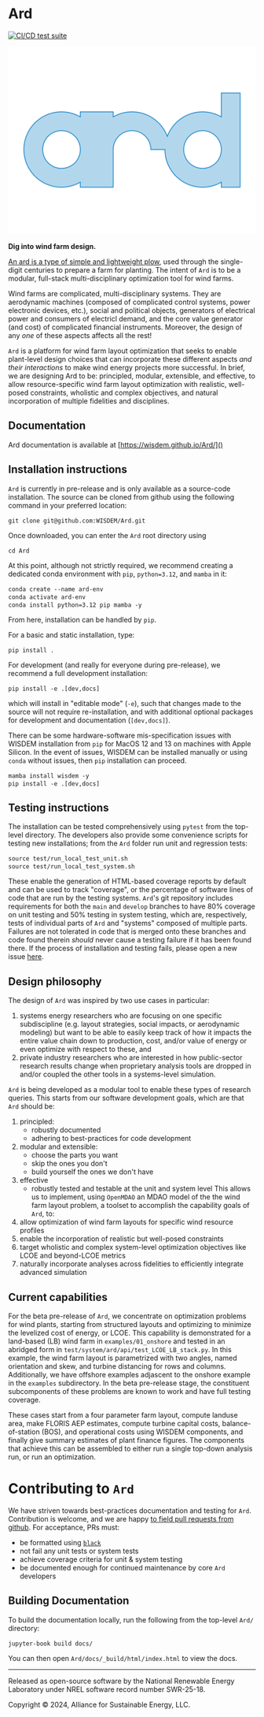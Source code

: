 
# Ard

[![CI/CD test suite](https://github.com/WISDEM/Ard/actions/workflows/python-tests-consolidated.yaml/badge.svg?branch=develop)](https://github.com/WISDEM/Ard/actions/workflows/python-tests-consolidated.yaml)

![Ard logo](assets/logomaker/logo.png)

**Dig into wind farm design.**

<!-- The (aspirationally) foolproof tool for preparing wind farm layouts. -->

[An ard is a type of simple and lightweight plow](https://en.wikipedia.org/wiki/Ard_\(plough\)), used through the single-digit centuries to prepare a farm for planting.
The intent of `Ard` is to be a modular, full-stack multi-disciplinary optimization tool for wind farms.

Wind farms are complicated, multi-disciplinary systems.
They are aerodynamic machines (composed of complicated control systems, power electronic devices, etc.), social and political objects, generators of electrical power and consumers of electricl demand, and the core value generator (and cost) of complicated financial instruments.
Moreover, the design of any *one* of these aspects affects all the rest!

`Ard` is a platform for wind farm layout optimization that seeks to enable plant-level design choices that can incorporate these different aspects _and their interactions_ to make wind energy projects more successful.
In brief, we are designing Ard to be: principled, modular, extensible, and effective, to allow resource-specific wind farm layout optimization with realistic, well-posed constraints, wholistic and complex objectives, and natural incorporation of multiple fidelities and disciplines.

## Documentation
Ard documentation is available at [https://wisdem.github.io/Ard/]()

## Installation instructions

<!-- `Ard` can be installed locally from the source code with `pip` or through a package manager from PyPI with `pip` or conda-forge with `conda`. -->
<!-- For Windows systems, `conda` is required due to constraints in the WISDEM installation system. -->
<!-- For macOS and Linux, any option is available. -->
`Ard` is currently in pre-release and is only available as a source-code installation.
The source can be cloned from github using the following command in your preferred location:
```shell
git clone git@github.com:WISDEM/Ard.git
```
Once downloaded, you can enter the `Ard` root directory using
```shell
cd Ard
```

At this point, although not strictly required, we recommend creating a dedicated conda environment with `pip`, `python=3.12`, and `mamba` in it:
```shell
conda create --name ard-env
conda activate ard-env
conda install python=3.12 pip mamba -y
```

From here, installation can be handled by `pip`.

For a basic and static installation, type:
```shell
pip install .
```
For development (and really for everyone during pre-release), we recommend a full development installation:
```shell
pip install -e .[dev,docs]
```
which will install in "editable mode" (`-e`), such that changes made to the source will not require re-installation, and with additional optional packages for development and documentation (`[dev,docs]`).

There can be some hardware-software mis-specification issues with WISDEM installation from `pip` for MacOS 12 and 13 on machines with Apple Silicon.
In the event of issues, WISDEM can be installed manually or using `conda` without issues, then `pip` installation can proceed.

```shell
mamba install wisdem -y
pip install -e .[dev,docs]
```

## Testing instructions

The installation can be tested comprehensively using `pytest` from the top-level directory.
The developers also provide some convenience scripts for testing new installations; from the `Ard` folder run unit and regression tests:
```shell
source test/run_local_test_unit.sh
source test/run_local_test_system.sh
```
These enable the generation of HTML-based coverage reports by default and can be used to track "coverage", or the percentage of software lines of code that are run by the testing systems.
`Ard`'s git repository includes requirements for both the `main` and `develop` branches to have 80% coverage on unit testing and 50% testing in system testing, which are, respectively, tests of individual parts of `Ard` and "systems" composed of multiple parts.
Failures are not tolerated in code that is merged onto these branches and code found therein *should* never cause a testing failure if it has been found there.
If the process of installation and testing fails, please open a new issue [here](https://github.com/WISDEM/Ard/issues).

## Design philosophy

The design of `Ard` was inspired by two use cases in particular:
1) systems energy researchers who are focusing on one specific subdiscipline (e.g. layout strategies, social impacts, or aerodynamic modeling) but want to be able to easily keep track of how it impacts the entire value chain down to production, cost, and/or value of energy or even optimize with respect to these, and
2) private industry researchers who are interested in how public-sector research results change when proprietary analysis tools are dropped in and/or coupled the other tools in a systems-level simulation.

`Ard` is being developed as a modular tool to enable these types of research queries.
This starts from our software development goals, which are that `Ard` should be:
1) principled:
   - robustly documented
   - adhering to best-practices for code development
2) modular and extensible:
   - choose the parts you want
   - skip the ones you don't
   - build yourself the ones we don't have
3) effective
    - robustly tested and testable at the unit and system level
This allows us to implement, using `OpenMDAO` an MDAO model of the the wind farm layout problem, a toolset to accomplish the capability goals of `Ard`, to:
1) allow optimization of wind farm layouts for specific wind resource profiles
2) enable the incorporation of realistic but well-posed constraints
3) target wholistic and complex system-level optimization objectives like LCOE and beyond-LCOE metrics
4) naturally incorporate analyses across fidelities to efficiently integrate advanced simulation

## Current capabilities

For the beta pre-release of `Ard`, we concentrate on optimization problems for wind plants, starting from structured layouts and optimizing to minimize the levelized cost of energy, or LCOE.
This capability is demonstrated for a land-based (LB) wind farm in `examples/01_onshore` and tested in an abridged form in `test/system/ard/api/test_LCOE_LB_stack.py`.
In this example, the wind farm layout is parametrized with two angles, named orientation and skew, and turbine distancing for rows and columns.
Additionally, we have offshore examples adjascent to the onshore example in the `examples` subdirectory.
In the beta pre-release stage, the constituent subcomponents of these problems are known to work and have full testing coverage.

These cases start from a four parameter farm layout, compute landuse area, make FLORIS AEP estimates, compute turbine capital costs, balance-of-station (BOS), and operational costs using WISDEM components, and finally give summary estimates of plant finance figures.
The components that achieve this can be assembled to either run a single top-down analysis run, or run an optimization.

# Contributing to `Ard`

We have striven towards best-practices documentation and testing for `Ard`.
Contribution is welcome, and we are happy [to field pull requests from github](https://github.com/WISDEM/Ard/pulls).
For acceptance, PRs must:
- be formatted using [`black`](https://github.com/psf/black)
- not fail any unit tests or system tests
- achieve coverage criteria for unit & system testing
- be documented enough for continued maintenance by core `Ard` developers

## Building Documentation

To build the documentation locally, run the following from the top-level `Ard/` directory:
```shell
jupyter-book build docs/
```
You can then open `Ard/docs/_build/html/index.html` to view the docs.

---

Released as open-source software by the National Renewable Energy Laboratory under NREL software record number SWR-25-18.

Copyright &copy; 2024, Alliance for Sustainable Energy, LLC.
